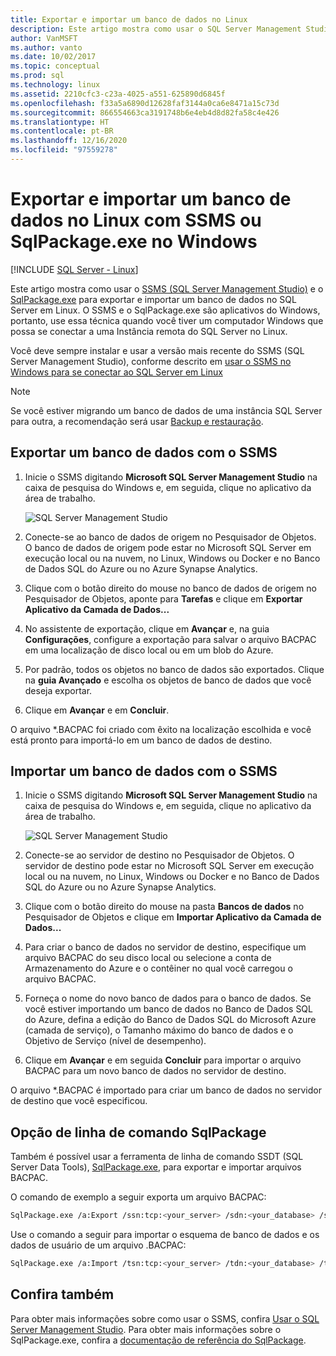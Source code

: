 ```yaml
---
title: Exportar e importar um banco de dados no Linux
description: Este artigo mostra como usar o SQL Server Management Studio e o SqlPackage.exe para exportar e importar um banco de dados no SQL Server em Linux.
author: VanMSFT
ms.author: vanto
ms.date: 10/02/2017
ms.topic: conceptual
ms.prod: sql
ms.technology: linux
ms.assetid: 2210cfc3-c23a-4025-a551-625890d6845f
ms.openlocfilehash: f33a5a6890d12628faf3144a0ca6e8471a15c73d
ms.sourcegitcommit: 866554663ca3191748b6e4eb4d8d82fa58c4e426
ms.translationtype: HT
ms.contentlocale: pt-BR
ms.lasthandoff: 12/16/2020
ms.locfileid: "97559278"
---
```

# <a name="export-and-import-a-database-on-linux-with-ssms-or-sqlpackageexe-on-windows"></a>Exportar e importar um banco de dados no Linux com SSMS ou SqlPackage.exe no Windows

[!INCLUDE [SQL Server - Linux](../includes/applies-to-version/sql-linux.md)]

Este artigo mostra como usar o [SSMS (SQL Server Management Studio)](../ssms/download-sql-server-management-studio-ssms.md) e o [SqlPackage.exe](../tools/sqlpackage/sqlpackage.md) para exportar e importar um banco de dados no SQL Server em Linux. O SSMS e o SqlPackage.exe são aplicativos do Windows, portanto, use essa técnica quando você tiver um computador Windows que possa se conectar a uma Instância remota do SQL Server no Linux.

Você deve sempre instalar e usar a versão mais recente do SSMS (SQL Server Management Studio), conforme descrito em [usar o SSMS no Windows para se conectar ao SQL Server em Linux](sql-server-linux-manage-ssms.md)

> [!NOTE]
> Se você estiver migrando um banco de dados de uma instância SQL Server para outra, a recomendação será usar [Backup e restauração](sql-server-linux-migrate-restore-database.md).

## <a name="export-a-database-with-ssms"></a>Exportar um banco de dados com o SSMS

1. Inicie o SSMS digitando **Microsoft SQL Server Management Studio** na caixa de pesquisa do Windows e, em seguida, clique no aplicativo da área de trabalho.

    ![SQL Server Management Studio](./media/sql-server-linux-manage-ssms/ssms.png) 

2. Conecte-se ao banco de dados de origem no Pesquisador de Objetos. O banco de dados de origem pode estar no Microsoft SQL Server em execução local ou na nuvem, no Linux, Windows ou Docker e no Banco de Dados SQL do Azure ou no Azure Synapse Analytics.

3. Clique com o botão direito do mouse no banco de dados de origem no Pesquisador de Objetos, aponte para **Tarefas** e clique em **Exportar Aplicativo da Camada de Dados...**

4. No assistente de exportação, clique em **Avançar** e, na guia **Configurações**, configure a exportação para salvar o arquivo BACPAC em uma localização de disco local ou em um blob do Azure.

5. Por padrão, todos os objetos no banco de dados são exportados. Clique na **guia Avançado** e escolha os objetos de banco de dados que você deseja exportar.

6. Clique em **Avançar** e em **Concluir**.

O arquivo *.BACPAC foi criado com êxito na localização escolhida e você está pronto para importá-lo em um banco de dados de destino.

## <a name="import-a-database-with-ssms"></a>Importar um banco de dados com o SSMS

1. Inicie o SSMS digitando **Microsoft SQL Server Management Studio** na caixa de pesquisa do Windows e, em seguida, clique no aplicativo da área de trabalho.

    ![SQL Server Management Studio](./media/sql-server-linux-manage-ssms/ssms.png) 

2. Conecte-se ao servidor de destino no Pesquisador de Objetos. O servidor de destino pode estar no Microsoft SQL Server em execução local ou na nuvem, no Linux, Windows ou Docker e no Banco de Dados SQL do Azure ou no Azure Synapse Analytics.

3. Clique com o botão direito do mouse na pasta **Bancos de dados** no Pesquisador de Objetos e clique em **Importar Aplicativo da Camada de Dados...**

4. Para criar o banco de dados no servidor de destino, especifique um arquivo BACPAC do seu disco local ou selecione a conta de Armazenamento do Azure e o contêiner no qual você carregou o arquivo BACPAC.

5. Forneça o nome do novo banco de dados para o banco de dados. Se você estiver importando um banco de dados no Banco de Dados SQL do Azure, defina a edição do Banco de Dados SQL do Microsoft Azure (camada de serviço), o Tamanho máximo do banco de dados e o Objetivo de Serviço (nível de desempenho).

6. Clique em **Avançar** e em seguida **Concluir** para importar o arquivo BACPAC para um novo banco de dados no servidor de destino.

O arquivo *.BACPAC é importado para criar um banco de dados no servidor de destino que você especificou.

## <a name="sqlpackage-command-line-option"></a><a id="sqlpackage"></a> Opção de linha de comando SqlPackage

Também é possível usar a ferramenta de linha de comando SSDT (SQL Server Data Tools), [SqlPackage.exe](../tools/sqlpackage/sqlpackage.md), para exportar e importar arquivos BACPAC.

O comando de exemplo a seguir exporta um arquivo BACPAC:

```bash
SqlPackage.exe /a:Export /ssn:tcp:<your_server> /sdn:<your_database> /su:<username> /sp:<password> /tf:<path_to_bacpac>
```

Use o comando a seguir para importar o esquema de banco de dados e os dados de usuário de um arquivo .BACPAC:

```bash
SqlPackage.exe /a:Import /tsn:tcp:<your_server> /tdn:<your_database> /tu:<username> /tp:<password> /sf:<path_to_bacpac>

```

## <a name="see-also"></a>Confira também
Para obter mais informações sobre como usar o SSMS, confira [Usar o SQL Server Management Studio](../ssms/sql-server-management-studio-ssms.md). Para obter mais informações sobre o SqlPackage.exe, confira a [documentação de referência do SqlPackage](../tools/sqlpackage/sqlpackage.md).